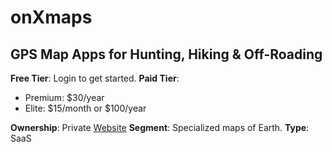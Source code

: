 # onXmaps

## GPS Map Apps for Hunting, Hiking & Off-Roading

**Free Tier**: Login to get started.
**Paid Tier**:

- Premium: $30/year
- Elite: $15/month or $100/year

**Ownership**: Private
[Website](https://www.onxmaps.com/)
**Segment**: Specialized maps of Earth.
**Type**: SaaS
